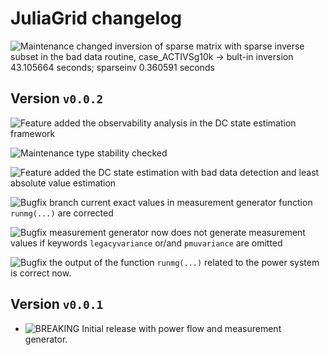 # JuliaGrid changelog

![Maintenance][badge-maintenance-yes] changed inversion of sparse matrix with sparse inverse subset in the bad data routine, case_ACTIVSg10k -> bult-in inversion 43.105664 seconds; sparseinv 0.360591 seconds

## Version `v0.0.2`

![Feature][badge-feature] added the observability analysis in the DC state estimation framework

![Maintenance][badge-maintenance-yes] type stability checked

![Feature][badge-feature] added the DC state estimation with bad data detection and least absolute value estimation

![Bugfix][badge-bugfix] branch current exact values in measurement generator function `runmg(...)` are corrected

![Bugfix][badge-bugfix] measurement generator now does not generate measurement values if keywords `legacyvariance` or/and `pmuvariance` are omitted

![Bugfix][badge-bugfix] the output of the function `runmg(...)` related to the power system is correct now.


## Version `v0.0.1`

* ![BREAKING][badge-breaking] Initial release with power flow and measurement generator.


[badge-feature]: https://img.shields.io/badge/feature-green.svg
[badge-breaking]: https://img.shields.io/badge/BREAKING-red.svg
[badge-bugfix]: https://img.shields.io/badge/bugfix-purple.svg
[badge-maintenance-no]: https://img.shields.io/badge/Maintained%3F-no-red.svg
[badge-maintenance-yes]: https://img.shields.io/badge/Maintained%3F-yes-green.svg
